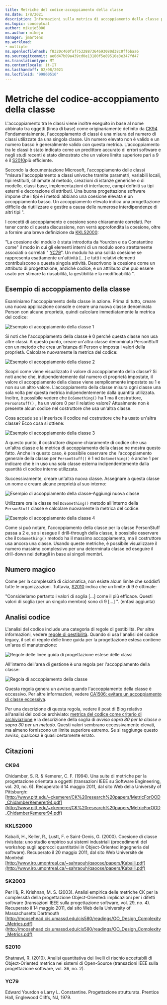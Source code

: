 ```yaml
---
title: Metriche del codice-accoppiamento della classe
ms.date: 1/8/2021
description: Informazioni sulla metrica di accoppiamento della classe per la metrica del codice in Visual Studio.
ms.topic: conceptual
author: mikejo5000
ms.author: mikejo
manager: jmartens
ms.workload:
- multiple
ms.openlocfilehash: f8320c460faf7532887364693080d38c0ff6baa6
ms.sourcegitcommit: ae6d47b09a439cd0e13180f5e89510e3e347fd47
ms.translationtype: MT
ms.contentlocale: it-IT
ms.lasthandoff: 02/08/2021
ms.locfileid: "99860516"
---
```

# <a name="code-metrics---class-coupling"></a>Metriche del codice-accoppiamento della classe

L'accoppiamento tra le classi viene inoltre eseguito in base al nome abbinato tra oggetti (linea di base) come originariamente definito da [CK94](#ck94). Fondamentalmente, l'accoppiamento di classi è una misura del numero di classi utilizzate da una singola classe. Un numero elevato non è valido e un numero basso è generalmente valido con questa metrica. L'accoppiamento tra le classi è stato indicato come un predittore accurato di errori software e negli studi recenti è stato dimostrato che un valore limite superiore pari a 9 è il [S2010](#s2010)più efficiente.

Secondo la documentazione Microsoft, l'accoppiamento delle classi "misura l'accoppiamento a classi univoche tramite parametri, variabili locali, tipi restituiti, chiamate al metodo, creazioni di istanze generiche o di modello, classi base, implementazioni di interfacce, campi definiti su tipi esterni e decorazione di attributi. Una buona progettazione software impone che i tipi e i metodi abbiano una coesione elevata e un accoppiamento basso. Un accoppiamento elevato indica una progettazione difficile da riutilizzare e gestire a causa delle numerose interdipendenze di altri tipi ".

I concetti di accoppiamento e coesione sono chiaramente correlati. Per tener conto di questa discussione, non verrà approfondita la coesione, oltre a fornire una breve definizione da [KKLS2000](#kkls2000):

"La coesione del modulo è stata introdotta da Yourdon e da Constantine come" il modo in cui gli elementi interni di un modulo sono strettamente associati o correlati " [YC79](#yc79)". Un modulo ha una solida coesione se rappresenta esattamente un'attività [...] e tutti i relativi elementi contribuiscono a questa singola attività. Descrivono la coesione come un attributo di progettazione, anziché codice, e un attributo che può essere usato per stimare la riusabilità, la gestibilità e la modificabilità ".

## <a name="class-coupling-example"></a>Esempio di accoppiamento della classe

Esaminiamo l'accoppiamento della classe in azione. Prima di tutto, creare una nuova applicazione console e creare una nuova classe denominata Person con alcune proprietà, quindi calcolare immediatamente la metrica del codice:

![Esempio di accoppiamento della classe 1](media/class-coupling-example-1.png)

Si noti che l'accoppiamento della classe è 0 perché questa classe non usa altre classi. A questo punto, creare un'altra classe denominata PersonStuff con un metodo che crea un'istanza di Person e imposta i valori della proprietà. Calcolare nuovamente la metrica del codice:

![Esempio di accoppiamento della classe 2](media/class-coupling-example-2.png)

Scopri come viene visualizzato il valore di accoppiamento della classe? Si noti anche che, indipendentemente dal numero di proprietà impostate, il valore di accoppiamento della classe viene semplicemente impostato su 1 e non su un altro valore. L'accoppiamento della classe misura ogni classe una sola volta per questa metrica indipendentemente dalla quantità utilizzata. Inoltre, è possibile vedere che `DoSomething()` ha 1 ma il costruttore, `PersonStuff()` , ha un valore 0 per il relativo valore? Attualmente non è presente alcun codice nel costruttore che usa un'altra classe.

Cosa accade se si inserisce il codice nel costruttore che ha usato un'altra classe? Ecco cosa si ottiene:

![Esempio di accoppiamento della classe 3](media/class-coupling-example-3.png)

A questo punto, il costruttore dispone chiaramente di codice che usa un'altra classe e la metrica di accoppiamento della classe ne mostra questo fatto. Anche in questo caso, è possibile osservare che l'accoppiamento generale della classe per `PersonStuff()` è 1 ed `DoSomething()` è anche 1 per indicare che è in uso una sola classe esterna indipendentemente dalla quantità di codice interno utilizzata.

Successivamente, creare un'altra nuova classe. Assegnare a questa classe un nome e creare alcune proprietà al suo interno:

![Esempio di accoppiamento della classe-Aggiungi nuova classe](media/class-coupling-example-add-new-class.png)

Utilizzare ora la classe nel `DoSomething()` metodo all'interno della `PersonStuff` classe e calcolare nuovamente la metrica del codice:

![Esempio di accoppiamento della classe 4](media/class-coupling-example-4.png)

Come si può notare, l'accoppiamento della classe per la classe PersonStuff passa a 2 e, se si esegue il drill-through della classe, è possibile osservare che il `DoSomething()` metodo ha il massimo accoppiamento, ma il costruttore usa ancora una classe.  Usando queste metriche, è possibile visualizzare il numero massimo complessivo per una determinata classe ed eseguire il drill-down nei dettagli in base ai singoli membri.

## <a name="the-magic-number"></a>Numero magico

Come per la complessità di ciclomatica, non esiste alcun limite che soddisfi tutte le organizzazioni. Tuttavia, [S2010](#s2010) indica che un limite di 9 è ottimale:

"Consideriamo pertanto i valori di soglia [...] come il più efficace. Questi valori di soglia (per un singolo membro) sono di 9 [...] ". (enfasi aggiunta)

## <a name="code-analysis"></a>Analisi codice

L'analisi del codice include una categoria di regole di gestibilità. Per altre informazioni, vedere [regole di gestibilità](/dotnet/fundamentals/code-analysis/quality-rules/maintainability-warnings). Quando si usa l'analisi del codice legacy, il set di regole delle linee guida per la progettazione estesa contiene un'area di manutenzione:

![Regole delle linee guida di progettazione estese delle classi](media/class-coupling-extended-design-guideline-rules.png)

All'interno dell'area di gestione è una regola per l'accoppiamento della classe:

![Regola di accoppiamento della classe](media/class-coupling-maintainability-area-rules.png)

Questa regola genera un avviso quando l'accoppiamento della classe è eccessivo. Per altre informazioni, vedere [CA1506: evitare un accoppiamento di classe eccessiva](/dotnet/fundamentals/code-analysis/quality-rules/ca1506).

Per una descrizione di questa regola, vedere il post di Blog relativo all'analisi del codice archiviato: [metrica del codice come criterio di archiviazione](/archive/blogs/codeanalysis/code-metrics-as-check-in-policy) e la descrizione della soglia di *avviso sopra 80 per la classe e sopra 30 per un metodo*.  Questi valori sembrano eccessivamente elevati, ma almeno forniscono un limite superiore estremo. Se si raggiunge questo avviso, qualcosa è quasi certamente errato.

## <a name="citations"></a>Citazioni

### <a name="ck94"></a>CK94

Chidamber, S. R. & Kemerer, C. F. (1994). Una suite di metriche per la progettazione orientata a oggetti (transazioni IEEE su Software Engineering, vol. 20, no. 6). Recuperato il 14 maggio 2011, dal sito Web della University of Pittsburgh: [http://www.pitt.edu/~ckemerer/CK%20research%20papers/MetricForOOD_ChidamberKemerer94.pdf](http://www.pitt.edu/~ckemerer/CK%20research%20papers/MetricForOOD_ChidamberKemerer94.pdf)

### <a name="kkls2000"></a>KKLS2000

Kabaili, H., Keller, R., Lustt, F. e Saint-Denis, G. (2000). Coesione di classe rivisitata: uno studio empirico sui sistemi industriali (procedimenti del workshop sugli approcci quantitativi in Object-Oriented ingegneria del software). Recuperato il 20 maggio 2011, dal sito Web Université de Montréal [http://www.iro.umontreal.ca/~sahraouh/qaoose/papers/Kabaili.pdf](http://www.iro.umontreal.ca/~sahraouh/qaoose/papers/Kabaili.pdf)

### <a name="sk2003"></a>SK2003

Per l'&, R. Krishnan, M. S. (2003). Analisi empirica delle metriche CK per la complessità della progettazione Object-Oriented: implicazioni per i difetti software (transazioni IEEE sulla progettazione software, vol. 29, no. 4). Recuperato il 14 maggio 2011, dal sito Web della University of Massachusetts Dartmouth [http://moosehead.cis.umassd.edu/cis580/readings/OO_Design_Complexity_Metrics.pdf](http://moosehead.cis.umassd.edu/cis580/readings/OO_Design_Complexity_Metrics.pdf)

### <a name="s2010"></a>S2010

Shatnawi, R. (2010). Analisi quantitativa dei livelli di rischio accettabili di Object-Oriented metrica nei sistemi di Open-Source (transazioni IEEE sulla progettazione software, vol. 36, no. 2).

### <a name="yc79"></a>YC79

Edward Yourdon e Larry L. Constantine. Progettazione strutturata. Prentice Hall, Englewood Cliffs, NJ, 1979.